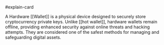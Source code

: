 #explain-card 

A Hardware [[Wallet]] is a physical device designed to securely store cryptocurrency private keys. Unlike [[hot wallet]], hardware wallets remain offline, providing enhanced security against online threats and hacking attempts. They are considered one of the safest methods for managing and safeguarding digital assets.